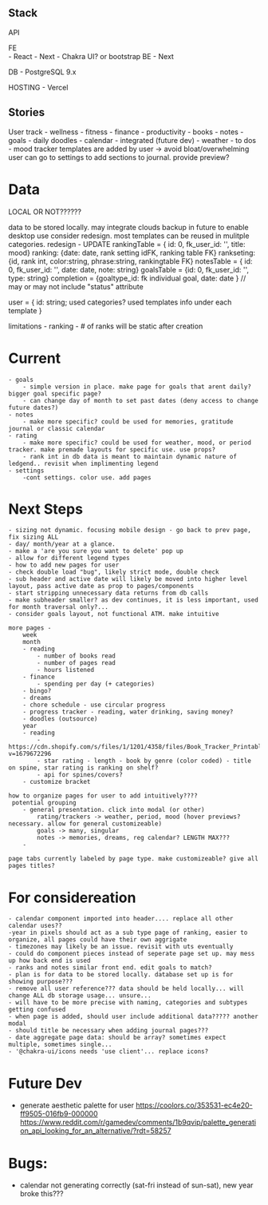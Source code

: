 ## Stack

API


FE  
    - React
    - Next
    - Chakra UI? or bootstrap
BE
    - Next
    
DB
    - PostgreSQL 9.x

HOSTING
    - Vercel
    

## Stories

User track
    - wellness
    - fitness
    - finance
    - productivity
    - books
    - notes
    - goals
    - daily doodles
    - calendar - integrated (future dev)
    - weather
    -  to dos
    - mood tracker
templates are added by user -> avoid bloat/overwhelming
user can go to settings to add sections to journal. provide preview?

# Data
LOCAL OR NOT??????

data to be stored locally. may integrate clouds backup in future to enable desktop use
consider redesign. most templates can be reused in mulitple categories. 
redesign -  UPDATE
    rankingTable = { id: 0, fk_user_id: '', title: mood}
        ranking: {date: date, rank setting idFK, ranking table FK} 
        rankseting: {id, rank int, color:string, phrase:string, rankingtable FK}
    notesTable = { id: 0, fk_user_id: '', date: date, note: string}
    goalsTable = {id: 0, fk_user_id: '', type: string}
        completion = {goaltype_id: fk individual goal, date: date }
        // may or may not include "status" attribute

user = {
    id: string;
    used categories?
    used templates
    info under each template
}

limitations -
    ranking - # of ranks will be static after creation


# Current
    - goals
        - simple version in place. make page for goals that arent daily? bigger goal specific page?
        - can change day of month to set past dates (deny access to change future dates?)
    - notes
        - make more specific? could be used for memories, gratitude journal or classic calendar
    - rating
        - make more specific? could be used for weather, mood, or period tracker. make premade layouts for specific use. use props? 
        - rank int in db data is meant to maintain dynamic nature of ledgend.. revisit when implimenting legend 
    - settings
        -cont settings. color use. add pages


# Next Steps

    - sizing not dynamic. focusing mobile design - go back to prev page, fix sizing ALL
    - day/ month/year at a glance.
    - make a 'are you sure you want to delete' pop up
    - allow for different legend types
    - how to add new pages for user
    - check double load "bug", likely strict mode, double check
    - sub header and active date will likely be moved into higher level layout, pass active date as prop to pages/components
    - start stripping unnecessary data returns from db calls
    - make subheader smaller? as dev continues, it is less important, used for month traversal only?...
    - consider goals layout, not functional ATM. make intuitive

    more pages - 
        week
        month 
        - reading
            - number of books read
            - number of pages read
            - hours listened
        - finance
            - spending per day (+ categories)
        - bingo?
        - dreams
        - chore schedule - use circular progress
        - progress tracker - reading, water drinking, saving money?
        - doodles (outsource)
        year 
        - reading 
            - https://cdn.shopify.com/s/files/1/1201/4358/files/Book_Tracker_Printable.pdf?v=1679672296
            - star rating - length - book by genre (color coded) - title on spine, star rating is ranking on shelf?
            - api for spines/covers?
        - customize bracket

    how to organize pages for user to add intuitively????
     potential grouping
        - general presentation. click into modal (or other)
            rating/trackers -> weather, period, mood (hover previews? necessary. allow for general customizeable)
            goals -> many, singular
            notes -> memories, dreams, reg calendar? LENGTH MAX???
        - 

    page tabs currently labeled by page type. make customizeable? give all pages titles?       

# For considereation
    - calendar component imported into header.... replace all other calendar uses??
    -year in pixels should act as a sub type page of ranking, easier to organize, all pages could have their own aggrigate
    - timezones may likely be an issue. revisit with uts eventually
    - could do component pieces instead of seperate page set up. may mess up how back end is used
    - ranks and notes similar front end. edit goals to match?
    - plan is for data to be stored locally. database set up is for showing purpose???
    - remove all user reference??? data should be held locally... will change ALL db storage usage... unsure...
    - will have to be more precise with naming, categories and subtypes getting confused
    - when page is added, should user include additional data????? another modal
    - should title be necessary when adding journal pages???
    - date aggregate page data: should be array? sometimes expect multiple, sometimes single...
    - '@chakra-ui/icons needs 'use client'... replace icons?
# Future Dev 

- generate aesthetic palette for user
https://coolors.co/353531-ec4e20-ff9505-016fb9-000000
 https://www.reddit.com/r/gamedev/comments/1b9qvip/palette_generation_api_looking_for_an_alternative/?rdt=58257

# Bugs:
  - calendar not generating correctly (sat-fri instead of sun-sat), new year broke this???